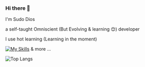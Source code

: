 ### Hi there 👋
 
I'm Sudo Dios

a self-taught Omniscient (But Evolving & learning 😊) developer

I use hot learning (Learning in the moment)

[![My Skills](https://skillicons.dev/icons?i=java,kotlin,cpp,c,nodejs,php,mongodb,postgres)](https://skillicons.dev) & more ...

![Top Langs](https://github-readme-stats.vercel.app/api/top-langs/?username=sudodios&hide_progress=true&theme=dracula)
